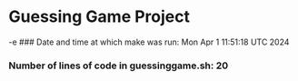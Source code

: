 # Guessing Game Project
-e ### Date and time at which make was run: Mon Apr  1 11:51:18 UTC 2024
### Number of lines of code in guessinggame.sh: 20
